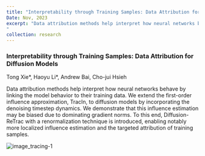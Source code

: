 ```yaml
---
title: "Interpretability through Training Samples: Data Attribution for Diffusion Models"
Date: Nov, 2023
excerpt: "Data attribution methods help interpret how neural networks behave by linking the model behavior to their training data. We extend the first-order influence approximation, TracIn, to diffusion models by incorporating the denoising timestep dynamics. We demonstrate that this influence estimation may be biased due to dominating gradient norms. To this end, Diffusion-ReTrac with a renormalization technique is introduced, enabling notably more localized influence estimation and the targeted attribution of training samples.![image_tracing-1](https://github.com/txie1/txie1.github.io/assets/117710195/2400b929-fb16-48d2-9395-eef9326924b7)
"
collection: research
---
```


### Interpretability through Training Samples: Data Attribution for Diffusion Models
Tong Xie*, Haoyu Li*, Andrew Bai, Cho-jui Hsieh

Data attribution methods help interpret how neural networks behave by linking the model behavior to their training data. We extend the first-order influence approximation, TracIn, to diffusion models by incorporating the denoising timestep dynamics. We demonstrate that this influence estimation may be biased due to dominating gradient norms. To this end, Diffusion-ReTrac with a renormalization technique is introduced, enabling notably more localized influence estimation and the targeted attribution of training samples.

![image_tracing-1](https://github.com/txie1/txie1.github.io/assets/117710195/c7977afc-5273-4da5-8469-900a90ce9af8)
